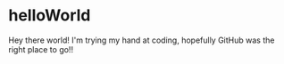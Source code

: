 # helloWorld
Hey there world!
I'm trying my hand at coding, hopefully GitHub was the right place to go!!
